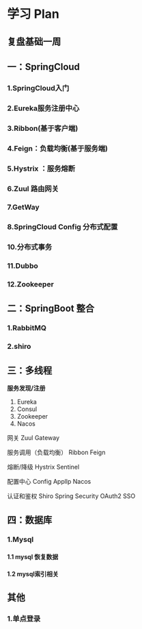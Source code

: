 # 学习 Plan  


## 复盘基础一周


## 一：SpringCloud

### 1.SpringCloud入门



### 2.Eureka服务注册中心



### 3.Ribbon(基于客户端)



### 4.Feign：负载均衡(基于服务端)



### 5.Hystrix ：服务熔断



### 6.Zuul 路由网关



### 7.GetWay



### 8.SpringCloud Config 分布式配置



### 10.分布式事务



### 11.Dubbo



### 12.Zookeeper





## 二：SpringBoot 整合

### 1.RabbitMQ



### 2.shiro





## 三：多线程



**服务发现/注册**

1. Eureka
2. Consul
3. Zookeeper
4. Nacos

网关
	Zuul
	Gateway

服务调用（负载均衡）
	Ribbon
	Feign

熔断/降级
	Hystrix
	Sentinel

配置中心
	Config
	Appllp
	Nacos

认证和鉴权
	Shiro
	Spring Security
	OAuth2
	SSO

## 四：数据库

### 1.Mysql

#### 1.1 mysql 恢复数据

#### 1.2 mysql索引相关



## 其他

### 1.单点登录



